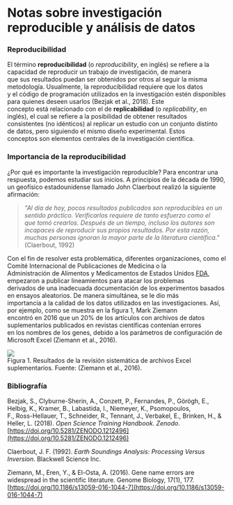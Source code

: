 # **Notas sobre investigación reproducible y análisis de datos**  
### **Reproducibilidad**  

El término **reproducibilidad** (o _reproducibility_, en inglés) se refiere a la capacidad de reproducir un trabajo de investigación, de manera  
que sus resultados puedan ser obtenidos por otros al seguir la misma metodología. Usualmente, la reproducibilidad requiere que los datos  
y el código de programación utilizados en la investigación estén disponibles para quienes deseen usarlos (Bezjak et al., 2018). Este  
concepto está relacionado con el de __replicabilidad__ (o _replicability_, en inglés), el cual se refiere a la posibilidad de obtener resultados  
consistentes (no idénticos) al replicar un estudio con un conjunto distinto de datos, pero siguiendo el mismo diseño experimental. Estos  
conceptos son elementos centrales de la investigación científica.  

### **Importancia de la reproducibilidad**  

¿Por qué es importante la investigación reproducible? Para encontrar una respuesta, podemos estudiar sus inicios. A principios de la década de 1990, un geofísico estadounidense llamado John Claerbout realizó la siguiente afirmación:  

> *"Al día de hoy, pocos resultados publicados son reproducibles en un sentido práctico. Verificarlos requiere de tanto esfuerzo como el  
> que tomó crearlos. Después de un tiempo, incluso los autores son incapaces de reproducir sus propios resultados. Por esta razón,  
> muchas personas ignoran la mayor parte de la literatura científica."* (Claerbout, 1992)

Con el fin de resolver esta problemática, diferentes organizaciones, como el Comité Internacional de Publicaciones de Medicina o la  
Administración de Alimentos y Medicamentos de Estados Unidos [FDA](https://www.fda.gov/), empezaron a publicar lineamientos para atacar los problemas  
derivados de una inadecuada documentación de los experimentos basados en ensayos aleatorios. De manera simultánea, se le dio más  
importancia a la calidad de los datos utilizados en las investigaciones. Así, por ejemplo, como se muestra en la figura 1, Mark Ziemann  
encontró en 2016 que un 20% de los artículos con archivos de datos suplementarios publicados en revistas científicas contenían errores  
en los nombres de los genes, debido a los parámetros de configuración de Microsoft Excel (Ziemann et al., 2016).  

![](https://gf0604-procesamientodatosgeograficos.github.io/2022-i/img/ZiemannEtAlFig1.png)  
Figura 1. Resultados de la revisión sistemática de archivos Excel suplementarios. Fuente: (Ziemann et al., 2016).  

### **Bibliografía**  

Bezjak, S., Clyburne-Sherin, A., Conzett, P., Fernandes, P., Görögh, E., Helbig, K., Kramer, B., Labastida, I., Niemeyer, K., Psomopoulos,  
F., Ross-Hellauer, T., Schneider, R., Tennant, J., Verbakel, E., Brinken, H., & Heller, L. (2018). _Open Science Training Handbook. Zenodo_.   
[https://doi.org/10.5281/ZENODO.1212496](https://doi.org/10.5281/ZENODO.1212496)

Claerbout, J. F. (1992). _Earth Soundings Analysis: Processing Versus Inversion_. Blackwell Science Inc.  

Ziemann, M., Eren, Y., & El-Osta, A. (2016). Gene name errors are widespread in the scientific literature. Genome Biology, 17(1), 177.  
[https://doi.org/10.1186/s13059-016-1044-7](https://doi.org/10.1186/s13059-016-1044-7)  
